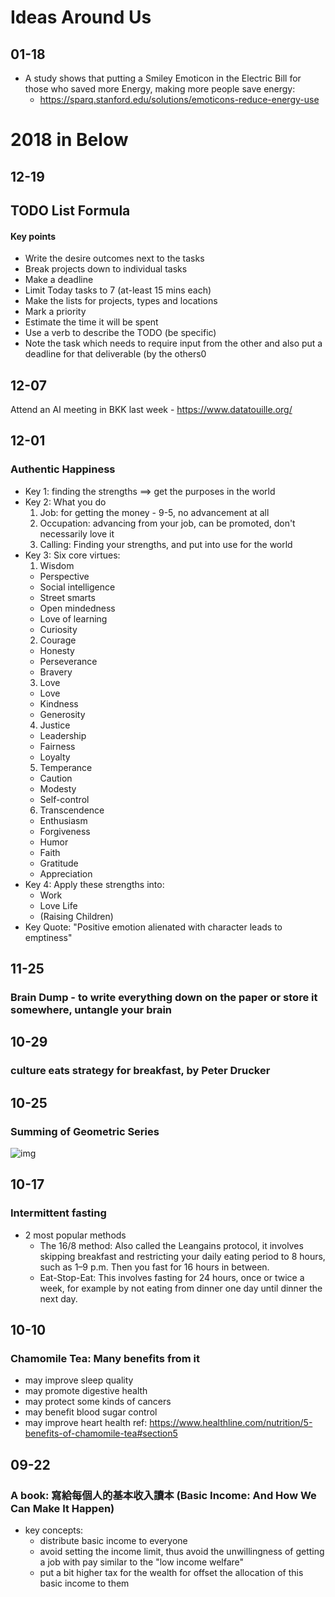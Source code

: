 Ideas Around Us
======

01-18
---
- A study shows that putting a Smiley Emoticon in the Electric Bill for those who saved more Energy, making more people save energy:
  - https://sparq.stanford.edu/solutions/emoticons-reduce-energy-use


2018 in Below  
===

12-19
---
## TODO List Formula
#### Key points
- Write the desire outcomes next to the tasks
- Break projects down to individual tasks
- Make a deadline
- Limit Today tasks to 7 (at-least 15 mins each)
- Make the lists for projects, types and locations
- Mark a priority
- Estimate the time it will be spent
- Use a verb to describe the TODO (be specific)
- Note the task which needs to require input from the other and also put a deadline for that deliverable (by the others0

12-07
---
Attend an AI meeting in BKK last week - https://www.datatouille.org/

12-01
---
### Authentic Happiness
- Key 1: finding the strengths ==> get the purposes in the world
- Key 2: What you do
  1. Job: for getting the money - 9-5, no advancement at all
  2. Occupation: advancing from your job, can be promoted, don't necessarily love it
  3. Calling: Finding your strengths, and put into use for the world
- Key 3: Six core virtues:
  1. Wisdom
    - Perspective
    - Social intelligence
    - Street smarts
    - Open mindedness
    - Love of learning
    - Curiosity
  2. Courage
    - Honesty
    - Perseverance
    - Bravery
  3. Love
    - Love
    - Kindness
    - Generosity
  4. Justice
    - Leadership
    - Fairness
    - Loyalty
  5. Temperance
    - Caution
    - Modesty
    - Self-control
  6. Transcendence
    - Enthusiasm
    - Forgiveness
    - Humor
    - Faith
    - Gratitude
    - Appreciation
- Key 4: Apply these strengths into:
  - Work 
  - Love Life
  - (Raising Children)
- Key Quote: "Positive emotion alienated with character leads to emptiness"

11-25
---
### Brain Dump - to write everything down on the paper or store it somewhere, untangle your brain

10-29
---
### culture eats strategy for breakfast, by Peter Drucker

10-25
---
### Summing of Geometric Series
![img](https://www.mathsisfun.com/algebra/images/partial-sum-i.gif)

10-17
----
### Intermittent fasting
- 2 most popular methods
  - The 16/8 method: Also called the Leangains protocol, it involves skipping breakfast and restricting your daily eating period to 8 hours, such as 1–9 p.m. Then you fast for 16 hours in between.
  - Eat-Stop-Eat: This involves fasting for 24 hours, once or twice a week, for example by not eating from dinner one day until dinner the next day.

10-10
-----
### Chamomile Tea: Many benefits from it
- may improve sleep quality
- may promote digestive health
- may protect some kinds of cancers
- may benefit blood sugar control
- may improve heart health
ref: https://www.healthline.com/nutrition/5-benefits-of-chamomile-tea#section5


09-22
-----
### A book: 寫給每個人的基本收入讀本 (Basic Income: And How We Can Make It Happen)
- key concepts:
  - distribute basic income to everyone
  - avoid setting the income limit, thus avoid the unwillingness of getting a job with pay similar to the "low income welfare"
  - put a bit higher tax for the wealth for offset the allocation of this basic income to them


